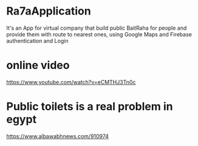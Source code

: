 # Ra7aApplication
It's an App for virtual company that build public BaitRaha for people 
and provide them with route to nearest ones, using Google Maps and Firebase authentication and Login
# online video
https://www.youtube.com/watch?v=eCMTHJ3Tn0c
# Public toilets is a real problem in egypt
https://www.albawabhnews.com/910974
